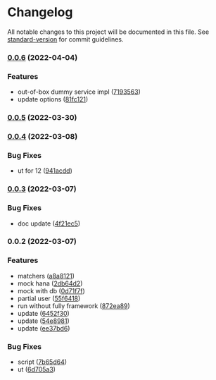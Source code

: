 # Changelog

All notable changes to this project will be documented in this file. See [standard-version](https://github.com/conventional-changelog/standard-version) for commit guidelines.

### [0.0.6](https://github.com/Soontao/cds-jest/compare/v0.0.5...v0.0.6) (2022-04-04)


### Features

* out-of-box dummy service impl ([7193563](https://github.com/Soontao/cds-jest/commit/7193563b5e5fcac88359c6bc49962b32fda34963))
* update options ([81fc121](https://github.com/Soontao/cds-jest/commit/81fc121f1c4256b3b1278e6a05a5e3a6ab2d055b))

### [0.0.5](https://github.com/Soontao/cds-jest/compare/v0.0.4...v0.0.5) (2022-03-30)

### [0.0.4](https://github.com/Soontao/cds-jest/compare/v0.0.3...v0.0.4) (2022-03-08)


### Bug Fixes

* ut for 12 ([941acdd](https://github.com/Soontao/cds-jest/commit/941acdd92966d08e69a89785817eb0205685cd73))

### [0.0.3](https://github.com/Soontao/cds-jest/compare/v0.0.2...v0.0.3) (2022-03-07)


### Bug Fixes

* doc update ([4f21ec5](https://github.com/Soontao/cds-jest/commit/4f21ec50980cac16c77d042820d75124e970fac2))

### 0.0.2 (2022-03-07)


### Features

* matchers ([a8a8121](https://github.com/Soontao/cds-jest/commit/a8a8121faf7767539533d0ad7b98e5b33cb4cc71))
* mock hana ([2db64d2](https://github.com/Soontao/cds-jest/commit/2db64d2d2991af3eda1d54d81d366a24479bc9f3))
* mock with db ([0d71f7f](https://github.com/Soontao/cds-jest/commit/0d71f7f0aa95d3cd6f2c7e1ea1921562b21fc95e))
* partial user ([55f6418](https://github.com/Soontao/cds-jest/commit/55f641886f903c921c8b1f578267a6f8f5f2394e))
* run without fully framework ([872ea89](https://github.com/Soontao/cds-jest/commit/872ea8942cdf3362ac1fb8c56eeac2eedf0520c3))
* update ([6452f30](https://github.com/Soontao/cds-jest/commit/6452f30d07d635abccd37a4c215ca40accfb6b09))
* update ([54e8981](https://github.com/Soontao/cds-jest/commit/54e89818552f5c94c176ebaf372d143e2b7142d7))
* update ([ee37bd6](https://github.com/Soontao/cds-jest/commit/ee37bd60a77d4f2a5447b140808ddf6a2bc10924))


### Bug Fixes

* script ([7b65d64](https://github.com/Soontao/cds-jest/commit/7b65d6403f04c5cc1506b472c79fa5a68c4901df))
* ut ([6d705a3](https://github.com/Soontao/cds-jest/commit/6d705a3fc9f5321a0185f233f86ba9473e5b357c))
